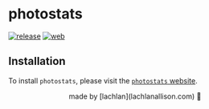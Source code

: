 # photostats

[![release](https://github.com/lachlanallison/photostats/actions/workflows/release.yml/badge.svg)](https://github.com/axodotdev/lachlanallison/actions/workflows/release.yml)
[![web](https://github.com/lachlanallison/photostats/actions/workflows/web.yml/badge.svg?branch=main)](https://github.com/lachlanallison/photostats/actions/workflows/web.yml)


## Installation

To install `photostats`, please visit the [`photostats` website](https://lachlanallison.github.io/photostats/).




<p style="text-align: center;">made by [lachlan](lachlanallison.com) 🤙</p>